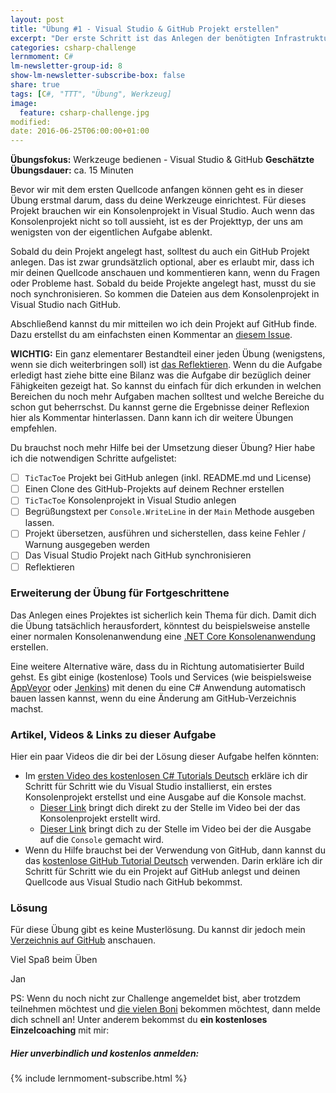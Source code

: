 ```yaml
---
layout: post
title: "Übung #1 - Visual Studio & GitHub Projekt erstellen"
excerpt: "Der erste Schritt ist das Anlegen der benötigten Infrastruktur."
categories: csharp-challenge
lernmoment: C#
lm-newsletter-group-id: 8
show-lm-newsletter-subscribe-box: false
share: true
tags: [C#, "TTT", "Übung", Werkzeug]
image:
  feature: csharp-challenge.jpg
modified:
date: 2016-06-25T06:00:00+01:00
---
```


**Übungsfokus:** Werkzeuge bedienen - Visual Studio & GitHub
**Geschätzte Übungsdauer:** ca. 15 Minuten

Bevor wir mit dem ersten Quellcode anfangen können geht es in dieser Übung erstmal darum, dass du deine Werkzeuge einrichtest. Für dieses Projekt brauchen wir ein Konsolenprojekt in Visual Studio. Auch wenn das Konsolenprojekt nicht so toll aussieht, ist es der Projekttyp, der uns am wenigsten von der eigentlichen Aufgabe ablenkt.

Sobald du dein Projekt angelegt hast, solltest du auch ein GitHub Projekt anlegen. Das ist zwar grundsätzlich optional, aber es erlaubt mir, dass ich mir deinen Quellcode anschauen und kommentieren kann, wenn du Fragen oder Probleme hast. Sobald du beide Projekte angelegt hast, musst du sie noch synchronisieren. So kommen die Dateien aus dem Konsolenprojekt in Visual Studio nach GitHub.

Abschließend kannst du mir mitteilen wo ich dein Projekt auf GitHub finde. Dazu erstellst du am einfachsten einen Kommentar an [diesem Issue](https://github.com/LernMoment/ttt-challenge/issues/1).

**WICHTIG:** Ein ganz elementarer Bestandteil einer jeden Übung (wenigstens, wenn sie dich weiterbringen soll) ist [das Reflektieren](http://clean-code-developer.de/die-grade/roter-grad/#Taeglich_reflektieren). Wenn du die Aufgabe erledigt hast ziehe bitte eine Bilanz was die Aufgabe dir bezüglich deiner Fähigkeiten gezeigt hat. So kannst du einfach für dich erkunden in welchen Bereichen du noch mehr Aufgaben machen solltest und welche Bereiche du schon gut beherrschst. Du kannst gerne die Ergebnisse deiner Reflexion hier als Kommentar hinterlassen. Dann kann ich dir weitere Übungen empfehlen.

Du brauchst noch mehr Hilfe bei der Umsetzung dieser Übung? Hier habe ich die notwendigen Schritte aufgelistet:

  - [  ] `TicTacToe` Projekt bei GitHub anlegen (inkl. README.md und License)
  - [  ] Einen Clone des GitHub-Projekts auf deinem Rechner erstellen
  - [  ] `TicTacToe` Konsolenprojekt in Visual Studio anlegen
  - [  ] Begrüßungstext per `Console.WriteLine` in der `Main` Methode ausgeben lassen.
  - [  ] Projekt übersetzen, ausführen und sicherstellen, dass keine Fehler / Warnung ausgegeben werden
  - [  ] Das Visual Studio Projekt nach GitHub synchronisieren
  - [  ] Reflektieren

### Erweiterung der Übung für Fortgeschrittene

Das Anlegen eines Projektes ist sicherlich kein Thema für dich. Damit dich die Übung tatsächlich herausfordert, könntest du beispielsweise anstelle einer normalen Konsolenanwendung eine [.NET Core Konsolenanwendung](https://blogs.msdn.microsoft.com/dmx/2016/06/09/developers-home-teil-1-net-core-auf-mac-linux/) erstellen.

Eine weitere Alternative wäre, dass du in Richtung automatisierter Build gehst. Es gibt einige (kostenlose) Tools und Services (wie beispielsweise [AppVeyor](https://www.appveyor.com) oder [Jenkins](https://jenkins.io)) mit denen du eine C# Anwendung automatisch bauen lassen kannst, wenn du eine Änderung am GitHub-Verzeichnis machst.

### Artikel, Videos & Links zu dieser Aufgabe

Hier ein paar Videos die dir bei der Lösung dieser Aufgabe helfen könnten:

 - Im [ersten Video des kostenlosen C# Tutorials Deutsch](https://www.youtube.com/playlist?list=PLP2TrPpx5VNkr-wmkjguVZAvN4T5EPJbF) erkläre ich dir Schritt für Schritt wie du Visual Studio installierst, ein erstes Konsolenprojekt erstellst und eine Ausgabe auf die Konsole machst. 
   - [Dieser Link](https://youtu.be/rtilizFAldA?list=PLP2TrPpx5VNkr-wmkjguVZAvN4T5EPJbF&t=249) bringt dich direkt zu der Stelle im Video bei der das Konsolenprojekt erstellt wird.
   - [Dieser Link](https://youtu.be/rtilizFAldA?list=PLP2TrPpx5VNkr-wmkjguVZAvN4T5EPJbF&t=755) bringt dich zu der Stelle im Video bei der die Ausgabe auf die `Console` gemacht wird.
 - Wenn du Hilfe brauchst bei der Verwendung von GitHub, dann kannst du das [kostenlose GitHub Tutorial Deutsch](https://www.youtube.com/playlist?list=PLP2TrPpx5VNlLOYo5pook-0_0Uy0YLdHW) verwenden. Darin erkläre ich dir Schritt für Schritt wie du ein Projekt auf GitHub anlegst und deinen Quellcode aus Visual Studio nach GitHub bekommst.

### Lösung

Für diese Übung gibt es keine Musterlösung. Du kannst dir jedoch mein [Verzeichnis auf GitHub](https://github.com/LernMoment/ttt-challenge) anschauen.

Viel Spaß beim Üben

Jan

PS: Wenn du noch nicht zur Challenge angemeldet bist, aber trotzdem teilnehmen möchtest und [die vielen Boni](/csharp-challenge/deine-vorteile-bei-anmeldung/) bekommen möchtest, dann melde dich schnell an! Unter anderem bekommst du **ein kostenloses Einzelcoaching** mit mir:

<div class="subscribe-notice">
  <h5>Hier unverbindlich und kostenlos anmelden:</h5>
    {% include lernmoment-subscribe.html %}
</div>
